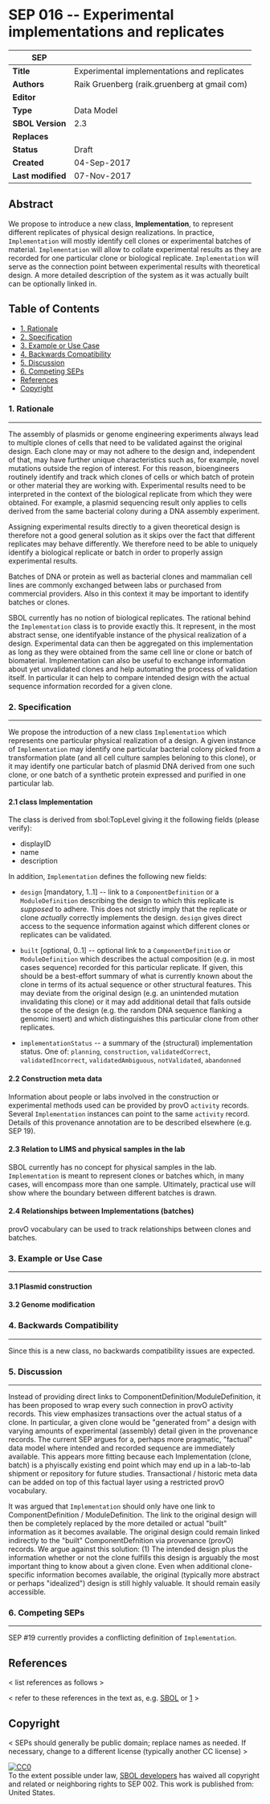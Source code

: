 SEP 016 -- Experimental implementations and replicates
======================================================


SEP                   | <leave empty>
----------------------|--------------
**Title**             | Experimental implementations and replicates
**Authors**           | Raik Gruenberg (raik.gruenberg at gmail com)
**Editor**            | 
**Type**              | Data Model
**SBOL Version**      | 2.3
**Replaces**          | 
**Status**            | Draft
**Created**           | 04-Sep-2017
**Last modified**     | 07-Nov-2017

Abstract
-----------

We propose to introduce a new class, **Implementation**, to represent different
replicates of physical design realizations. In practice, `Implementation` will
mostly identify cell clones or experimental batches of
material. `Implementation` will allow to collate experimental results as they
are recorded for one particular clone or biological replicate. `Implementation`
will serve as the connection point between experimental results with theoretical
design. A more detailed description of the system as it was actually built can be optionally linked in. 

Table of Contents
---------------------

* [1. Rationale](#rationale)
* [2. Specification](#specification)
* [3. Example or Use Case](#example)
* [4. Backwards Compatibility](#compatibility)
* [5. Discussion](#discussion)
* [6. Competing SEPs](#competing_seps)
* [References](#references)
* [Copyright](#copyright)

### 1. Rationale <a name="rationale"></a>
----------------

The assembly of plasmids or genome engineering experiments always lead to multiple clones of cells that need to be validated against the original design. Each clone may or may not adhere to the design and, independent of that, may have further unique characteristics such as, for example, novel mutations outside the region of interest. For this reason, bioengineers routinely identify and track which clones of cells or which batch of protein or other material they are working with. Experimental results need to be interpreted in the context of the biological replicate from which they were obtained. For example, a plasmid sequencing result only applies to cells derived from the same bacterial colony during a DNA assembly experiment. 

Assigning experimental results directly to a given theoretical design is therefore not a good general solution as it skips over the fact that different replicates may behave differently. We therefore need to be able to uniquely identify a biological replicate or batch in order to properly assign experimental results. 

Batches of DNA or protein as well as bacterial clones and mammalian cell lines are commonly exchanged between labs or purchased from commercial providers. Also in this context it may be important to identify batches or clones.

SBOL currently has no notion of biological replicates. The rational behind the `Implementation` class is to provide exactly this. It represent, in the most abstract sense, one identifyable instance of the physical realization of a design. Experimental data can then be aggregated on this implementation as long as they were obtained from the same cell line or clone or batch of biomaterial. Implementation can also be useful to exchange information about yet unvalidated clones and help automating the process of validation itself. In particular it can help to compare intended design with the actual sequence information recorded for a given clone.


### 2. Specification <a name="specification"></a>
----------------------------------------------

We propose the introduction of a new class `Implementation` which represents one particular physical realization of a design. A given instance of `Implementation` may identify one particular bacterial colony picked from a transformation plate (and all cell culture samples beloning to this clone), or it may identify one particular batch of plasmid DNA derived from one such clone, or one batch of a synthetic protein expressed and purified in one particular lab. 

#### 2.1 class Implementation

The class is derived from sbol:TopLevel giving it the following fields (please verify):
  - displayID
  - name
  - description

In addition, `Implementation` defines the following new fields:

  - `design` [mandatory, 1..1] -- link to a `ComponentDefinition` or a `ModuleDefinition` describing the design to which this replicate is *supposed* to adhere. This does not strictly imply that the replicate or clone *actually* correctly implements the design. `design` gives direct access to the sequence information against which different clones or replicates can be validated.

  - `built` [optional, 0..1] -- optional link to a `ComponentDefinition` or `ModuleDefinition` which describes the actual composition (e.g. in most cases sequence) recorded for this particular replicate. If given, this should be a best-effort summary of what is currently known about the clone in terms of its actual sequence or other structural features. This may deviate from the original design (e.g. an unintended mutation invalidating this clone) or it may add additional detail that falls outside the scope of the design (e.g. the random DNA sequence flanking a genomic insert) and which distinguishes this particular clone from other replicates.
  
  - `implementationStatus` -- a summary of the (structural) implementation status. One of: `planning`, `construction`, `validatedCorrect`, `validatedIncorrect`, `validatedAmbiguous`, `notValidated`, `abandonned`
 
#### 2.2 Construction meta data

Information about people or labs involved in the construction or experimental methods used can be provided by provO `activity` records. Several `Implementation` instances can point to the same `activity` record. Details of this provenance annotation are to be described elsewhere (e.g. SEP 19). 
 
#### 2.3 Relation to LIMS and physical samples in the lab

SBOL currently has no concept for physical samples in the lab. `Implementation` is meant to represent clones or batches which, in many cases, will encompass more than one sample. Ultimately, practical use will show where the boundary between different batches is drawn. 

#### 2.4 Relationships between Implementations (batches)

provO vocabulary can be used to track relationships between clones and batches.


### 3. Example or Use Case <a name='example'></a>
-------------------------------

#### 3.1 Plasmid construction


#### 3.2 Genome modification



### 4. Backwards Compatibility <a name='compatibility'></a>
-----------------

Since this is a new class, no backwards compatibility issues are expected.


### 5. Discussion <a name='discussion'></a>
-----------------

Instead of providing direct links to ComponentDefinition/ModuleDefinition, it has been proposed to wrap every such connection in provO activity records. This view emphasizes transactions over the actual status of a clone. In particular, a given clone would be "generated from" a design with varying amounts of experimental (assembly) detail given in the provenance records. The current SEP argues for a, perhaps more pragmatic, "factual" data model where intended and recorded sequence are immediately available. This appears more fitting because each Implementation (clone, batch) is a phyiscally existing end point which may end up in a lab-to-lab shipment or repository for future studies. Transactional / historic meta data can be added on top of this factual layer using a restricted provO vocabulary. 

It was argued that `Implementation` should only have one link to ComponentDefinition / ModuleDefinition. The link to the original design will then be completely replaced by the more detailed or actual "built" information as it becomes available. The original design could remain linked indirectly to the "built" ComponentDefnition via provenance (provO) records. We argue against this solution: (1) The intended design plus the information whether or not the clone fulfills this design is arguably the most important thing to know about a given clone. Even when additional clone-specific information becomes available, the original (typically more abstract or perhaps "idealized") design is still highly valuable. It should remain easily accessible.


### 6. Competing SEPs <a name='competing_seps'></a>
-----------------

SEP #19 currently provides a conflicting definition of `Implementation`. 

References <a name='references'></a>
----------------

< list references as follows >

[SBOL]: http://sbolstandard.org
[1]: https://www.python.org/dev/peps/pep-0001

< refer to these references in the text as, e.g. [SBOL] or [1] >

Copyright <a name='copyright'></a>
-------------
< SEPs should generally be public domain; replace names as needed.  If necessary, change to a different license (typically another CC license) >

<p xmlns:dct="http://purl.org/dc/terms/" xmlns:vcard="http://www.w3.org/2001/vcard-rdf/3.0#">
  <a rel="license"
     href="http://creativecommons.org/publicdomain/zero/1.0/">
    <img src="http://i.creativecommons.org/p/zero/1.0/88x31.png" style="border-style: none;" alt="CC0" />
  </a>
  <br />
  To the extent possible under law,
  <a rel="dct:publisher"
     href="sbolstandard.org">
    <span property="dct:title">SBOL developers</span></a>
  has waived all copyright and related or neighboring rights to
  <span property="dct:title">SEP 002</span>.
This work is published from:
<span property="vcard:Country" datatype="dct:ISO3166"
      content="US" about="sbolstandard.org">
  United States</span>.
</p>
